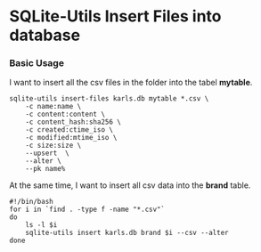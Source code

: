 # SQLite-Utils Insert Files into database

### Basic Usage

I want to insert all the csv files in the folder into the tabel **mytable**.

```shell
sqlite-utils insert-files karls.db mytable *.csv \
    -c name:name \
    -c content:content \
    -c content_hash:sha256 \
    -c created:ctime_iso \
    -c modified:mtime_iso \
    -c size:size \
    --upsert  \
    --alter \
    --pk name%
```

At the same time, I want to insert all csv data into the **brand** table.

```shell
#!/bin/bash
for i in `find . -type f -name "*.csv"`
do
    ls -l $i
    sqlite-utils insert karls.db brand $i --csv --alter
done
```
